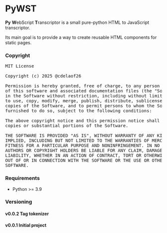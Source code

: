 # PyWST

**Py** **W**ebScript **T**ranscriptor is a small 
pure-python HTML to JavaScript transcriptor.

Its main goal is to provide a way to create 
reusable HTML components for static pages.

### Copyright

<pre>
MIT License

Copyright (c) 2025 @cdelaof26

Permission is hereby granted, free of charge, to any person obtaining a copy
of this software and associated documentation files (the "Software"), to deal
in the Software without restriction, including without limitation the rights
to use, copy, modify, merge, publish, distribute, sublicense, and/or sell
copies of the Software, and to permit persons to whom the Software is
furnished to do so, subject to the following conditions:

The above copyright notice and this permission notice shall be included in all
copies or substantial portions of the Software.

THE SOFTWARE IS PROVIDED "AS IS", WITHOUT WARRANTY OF ANY KIND, EXPRESS OR
IMPLIED, INCLUDING BUT NOT LIMITED TO THE WARRANTIES OF MERCHANTABILITY,
FITNESS FOR A PARTICULAR PURPOSE AND NONINFRINGEMENT. IN NO EVENT SHALL THE
AUTHORS OR COPYRIGHT HOLDERS BE LIABLE FOR ANY CLAIM, DAMAGES OR OTHER
LIABILITY, WHETHER IN AN ACTION OF CONTRACT, TORT OR OTHERWISE, ARISING FROM,
OUT OF OR IN CONNECTION WITH THE SOFTWARE OR THE USE OR OTHER DEALINGS IN THE
SOFTWARE.
</pre>

### Requirements
- Python >= 3.9

### Versioning

#### v0.0.2 Tag tokenizer

#### v0.0.1 Initial project
